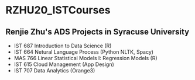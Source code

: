 # RZHU20_ISTCourses
## Renjie Zhu's ADS Projects in Syracuse University
- IST 687 Introduction to Data Science (R)
- IST 664 Netural Language Process (Python NLTK, Spacy)
- MAS 766 Linear Statistical Models I: Regression Models (R)
- IST 615 Cloud Management (App Design)
- IST 707 Data Analytics (Orange3)
